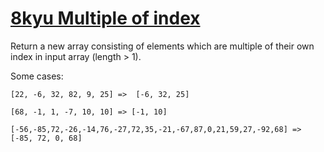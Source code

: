 # [8kyu Multiple of index](https://www.codewars.com/kata/multiple-of-index)

Return a new array consisting of elements which are multiple of their own index in input array (length > 1).

Some cases:

```
[22, -6, 32, 82, 9, 25] =>  [-6, 32, 25]

[68, -1, 1, -7, 10, 10] => [-1, 10]

[-56,-85,72,-26,-14,76,-27,72,35,-21,-67,87,0,21,59,27,-92,68] => [-85, 72, 0, 68]
```